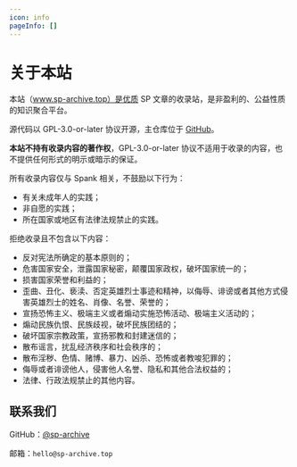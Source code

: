 ```yaml
---
icon: info
pageInfo: []
---
```


# 关于本站

本站（www.sp-archive.top）是优质 SP 文章的收录站，是非盈利的、公益性质的知识聚合平台。

源代码以 GPL-3.0-or-later 协议开源，主仓库位于 [GitHub](https://github.com/sp-archive/sp-archive)。

**本站不持有收录内容的著作权**，GPL-3.0-or-later 协议不适用于收录的内容，也不提供任何形式的明示或暗示的保证。

所有收录内容仅与 Spank 相关，不鼓励以下行为：

- 有关未成年人的实践；
- 非自愿的实践；
- 所在国家或地区有法律法规禁止的实践。

拒绝收录且不包含以下内容：

- 反对宪法所确定的基本原则的；
- 危害国家安全，泄露国家秘密，颠覆国家政权，破坏国家统一的；
- 损害国家荣誉和利益的；
- 歪曲、丑化、亵渎、否定英雄烈士事迹和精神，以侮辱、诽谤或者其他方式侵害英雄烈士的姓名、肖像、名誉、荣誉的；
- 宣扬恐怖主义、极端主义或者煽动实施恐怖活动、极端主义活动的；
- 煽动民族仇恨、民族歧视，破坏民族团结的；
- 破坏国家宗教政策，宣扬邪教和封建迷信的；
- 散布谣言，扰乱经济秩序和社会秩序的；
- 散布淫秽、色情、赌博、暴力、凶杀、恐怖或者教唆犯罪的；
- 侮辱或者诽谤他人，侵害他人名誉、隐私和其他合法权益的；
- 法律、行政法规禁止的其他内容。

## 联系我们

GitHub：[@sp-archive](https://github.com/sp-archive)

邮箱：`hello@sp-archive.top`
